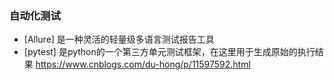 



### 自动化测试
- [Allure] 是一种灵活的轻量级多语言测试报告工具
- [pytest]  是python的一个第三方单元测试框架，在这里用于生成原始的执行结果  https://www.cnblogs.com/du-hong/p/11597592.html